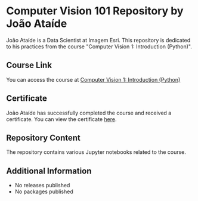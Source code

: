 # Computer Vision 101 Repository by João Ataíde

João Ataíde is a Data Scientist at Imagem Esri. This repository is dedicated to his practices from the course "Computer Vision 1: Introduction (Python)".

## Course Link
You can access the course at [Computer Vision 1: Introduction (Python)]([https://courses.opencv.org/certificates/8a56e3b3421945f799361f3f28cf44fe](https://opencv.org/courses/))

## Certificate
João Ataíde has successfully completed the course and received a certificate. You can view the certificate [here](https://courses.opencv.org/certificates/8a56e3b3421945f799361f3f28cf44fe).

## Repository Content
The repository contains various Jupyter notebooks related to the course.

## Additional Information
- No releases published
- No packages published
